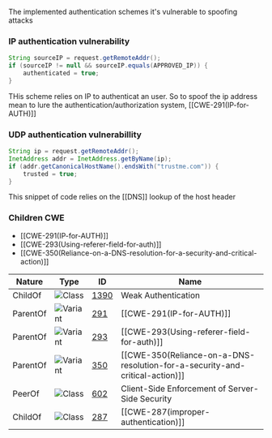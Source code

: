 The implemented authentication schemes it's vulnerable to spoofing attacks

### IP authentication vulnerability
```java
String sourceIP = request.getRemoteAddr();  
if (sourceIP != null && sourceIP.equals(APPROVED_IP)) {
	authenticated = true;
}
```
THis scheme relies on IP to authenticat an user. So to spoof the ip address mean to lure the authentication/authorization system, [[CWE-291(IP-for-AUTH)]]

### UDP authentication vulnerabillity
```java
String ip = request.getRemoteAddr();
InetAddress addr = InetAddress.getByName(ip);
if (addr.getCanonicalHostName().endsWith("trustme.com")) {
    trusted = true;
}
```
This snippet of code relies on the [[DNS]] lookup of the host header

### Children CWE
- [[CWE-291(IP-for-AUTH)]]
- [[CWE-293(Using-referer-field-for-auth)]]
- [[CWE-350(Reliance-on-a-DNS-resolution-for-a-security-and-critical-action)]]

| Nature   | Type                                                       | ID                                                       | Name                                                                         |
| -------- | ---------------------------------------------------------- | -------------------------------------------------------- | ---------------------------------------------------------------------------- |
| ChildOf  | ![Class](https://cwe.mitre.org/images/icons/class.gif)     | [1390](https://cwe.mitre.org/data/definitions/1390.html) | Weak Authentication                                                          |
| ParentOf | ![Variant](https://cwe.mitre.org/images/icons/variant.gif) | [291](https://cwe.mitre.org/data/definitions/291.html)   | [[CWE-291(IP-for-AUTH)]]                                                     |
| ParentOf | ![Variant](https://cwe.mitre.org/images/icons/variant.gif) | [293](https://cwe.mitre.org/data/definitions/293.html)   | [[CWE-293(Using-referer-field-for-auth)]]                                    |
| ParentOf | ![Variant](https://cwe.mitre.org/images/icons/variant.gif) | [350](https://cwe.mitre.org/data/definitions/350.html)   | [[CWE-350(Reliance-on-a-DNS-resolution-for-a-security-and-critical-action)]] |
| PeerOf   | ![Class](https://cwe.mitre.org/images/icons/class.gif)     | [602](https://cwe.mitre.org/data/definitions/602.html)   | Client-Side Enforcement of Server-Side Security                              |
| ChildOf  | ![Class](https://cwe.mitre.org/images/icons/class.gif)     | [287](https://cwe.mitre.org/data/definitions/287.html)   | [[CWE-287(improper-authentication)]]                                         |

